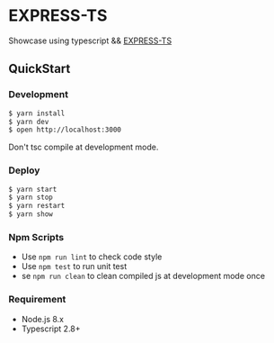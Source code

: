 # EXPRESS-TS

Showcase using typescript && [EXPRESS-TS](https://news.ycombinator.com/)

## QuickStart

### Development

```bash
$ yarn install
$ yarn dev
$ open http://localhost:3000
```

Don't tsc compile at development mode.

### Deploy

```bash
$ yarn start
$ yarn stop
$ yarn restart
$ yarn show
```

### Npm Scripts

- Use `npm run lint` to check code style
- Use `npm test` to run unit test
- se `npm run clean` to clean compiled js at development mode once

### Requirement

- Node.js 8.x
- Typescript 2.8+
